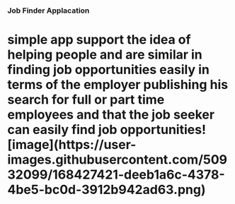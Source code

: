 
<h3> Job Finder Applacation </h3>

<h1> simple app support the idea of helping people and are similar in finding job opportunities easily in terms of the employer publishing his search for full or part time employees and that the job seeker can easily find job opportunities![image](https://user-images.githubusercontent.com/50932099/168427421-deeb1a6c-4378-4be5-bc0d-3912b942ad63.png)
</h1>
